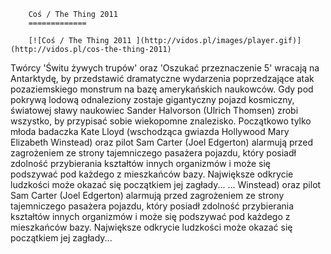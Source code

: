 
        Coś / The Thing 2011 
        =============
        
        [![Coś / The Thing 2011 ](http://vidos.pl/images/player.gif)](http://vidos.pl/cos-the-thing-2011)
        
        
 Twórcy 'Świtu żywych trupów' oraz 'Oszukać przeznaczenie 5' wracają na Antarktydę, by przedstawić dramatyczne wydarzenia poprzedzające atak pozaziemskiego monstrum na bazę amerykańskich naukowców. Gdy pod pokrywą lodową odnaleziony zostaje gigantyczny pojazd kosmiczny, światowej sławy naukowiec Sander Halvorson (Ulrich Thomsen) zrobi wszystko, by przypisać sobie wiekopomne znalezisko. Początkowo tylko młoda badaczka Kate Lloyd (wschodząca gwiazda Hollywood Mary Elizabeth Winstead) oraz pilot Sam Carter (Joel Edgerton) alarmują przed zagrożeniem ze strony tajemniczego pasażera pojazdu, który posiadł zdolność przybierania kształtów innych organizmów i może się podszywać pod każdego z mieszkańców bazy. Największe odkrycie ludzkości może okazać się początkiem jej zagłady...  ... Winstead) oraz pilot Sam Carter (Joel Edgerton) alarmują przed zagrożeniem ze strony tajemniczego pasażera pojazdu, który posiadł zdolność przybierania kształtów innych organizmów i może się podszywać pod każdego z mieszkańców bazy. Największe odkrycie ludzkości może okazać się początkiem jej zagłady...
    